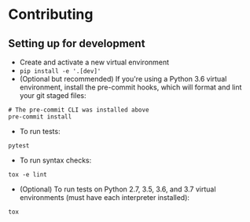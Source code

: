 # Contributing

## Setting up for development

* Create and activate a new virtual environment
* `pip install -e '.[dev]'`
* (Optional but recommended) If you're using a Python 3.6 virtual
    environment, install the pre-commit hooks, which will
    format and lint your git staged files:


```
# The pre-commit CLI was installed above
pre-commit install
```

* To run tests:

```
pytest
```

* To run syntax checks:

```
tox -e lint
```

* (Optional) To run tests on Python 2.7, 3.5, 3.6, and 3.7 virtual environments (must have each interpreter installed):

```
tox
```
